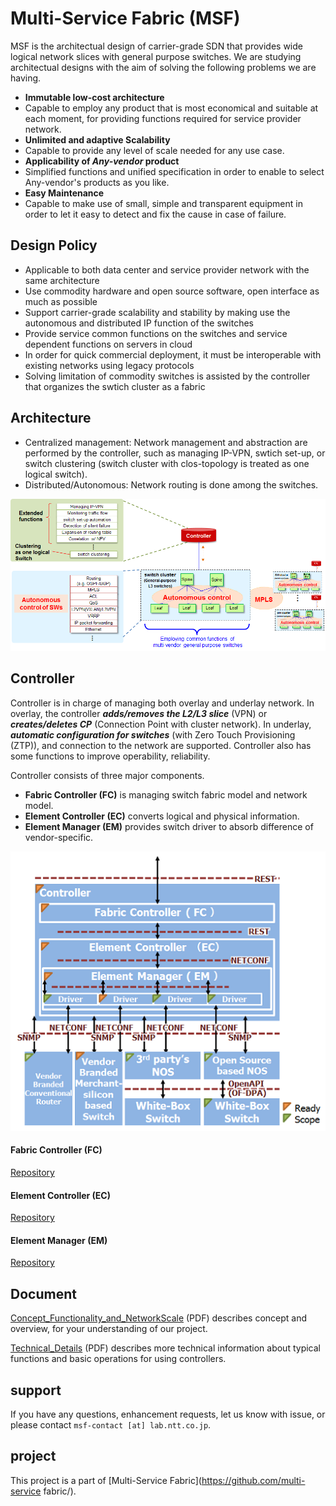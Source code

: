 # Multi-Service Fabric (MSF)
MSF is the architectual design of carrier-grade SDN that provides wide logical network slices with general purpose switches. We are studying architectual designs with the aim of solving the following problems we are having.

- **Immutable low-cost architecture**
 - Capable to employ any product that is most economical and suitable at each moment, for providing functions required for service provider network.
- **Unlimited and adaptive Scalability**
 - Capable to provide any level of scale needed for any use case.
- **Applicability of *Any-vendor* product**
 - Simplified functions and unified specification in order to enable to select Any-vendor's products as you like.
- **Easy Maintenance**
 - Capable to make use of small, simple and transparent equipment in order to let it easy to detect and fix the cause in case of failure.

## Design Policy
- Applicable to both data center and service provider network with the same architecture
- Use commodity hardware and open source software, open interface as much as possible
- Support carrier-grade scalability and stability by making use the autonomous and distributed IP function of the switches
- Provide service common functions on the switches and service dependent functions on servers in cloud
- In order for quick commercial deployment, it must be interoperable with existing networks using legacy protocols
- Solving limitation of commodity switches is assisted by the controller that organizes the swtich cluster as a fabric

## Architecture
- Centralized management: Network management and abstraction are performed by the controller, such as managing IP-VPN, swtich set-up, or switch clustering (switch cluster with clos-topology is treated as one logical switch).
- Distributed/Autonomous: Network routing is done among the switches.

![architecuture](/doc/img/architecture.png)

## Controller
Controller is in charge of managing both overlay and underlay network. In overlay, the controller ***adds/removes the L2/L3 slice*** (VPN) or ***creates/deletes CP*** (Connection Point with cluster network). In underlay, ***automatic configuration for switches*** (with Zero Touch Provisioning (ZTP)), and connection to the network are supported. Controller also has some functions to improve operability, reliability.

 Controller consists of three major components.
- **Fabric Controller (FC)** is managing switch fabric model and network model.
- **Element Controller (EC)** converts logical and physical information.
- **Element Manager (EM)** provides switch driver to absorb difference of vendor-specific.

![controller_architecuture](/doc/img/controller_architecture.png)

#### Fabric Controller (FC)
[Repository](https://github.com/multi-service-fabric/fabric-controller)

#### Element Controller (EC)
[Repository](https://github.com/multi-service-fabric/element/controller)

#### Element Manager (EM)
[Repository](https://github.com/multi-service-fabric/element-manager)

## Document
[Concept_Functionality_and_NetworkScale](/doc/Concept_Functionality_and_NetworkScale.pdf) (PDF) describes concept and overview, for your understanding of our project.

[Technical_Details](/doc/Technical_Details.pdf) (PDF) describes more technical information about typical functions and basic operations for using controllers.

## support
If you have any questions, enhancement requests,  let us know with issue, or please contact `msf-contact [at] lab.ntt.co.jp`.

## project
This project is a part of [Multi-Service Fabric](https://github.com/multi-service fabric/).
